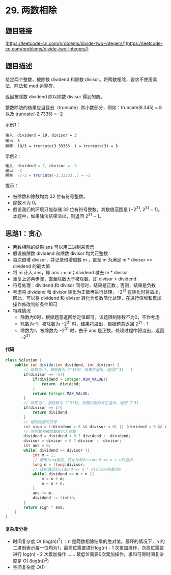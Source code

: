 # 29. 两数相除

## 题目链接
[https://leetcode-cn.com/problems/divide-two-integers/](https://leetcode-cn.com/problems/divide-two-integers/)

## 题目描述
给定两个整数，被除数 dividend 和除数 divisor。将两数相除，要求不使用乘法、除法和 mod 运算符。

返回被除数 dividend 除以除数 divisor 得到的商。

整数除法的结果应当截去（truncate）其小数部分，例如：truncate(8.345) = 8 以及 truncate(-2.7335) = -2

示例1：
```
输入: dividend = 10, divisor = 3
输出: 3
解释: 10/3 = truncate(3.33333..) = truncate(3) = 3
```

示例2：
```java
输入: dividend = 7, divisor = -3
输出: -2
解释: 7/-3 = truncate(-2.33333..) = -2
```

提示：

 - 被除数和除数均为 32 位有符号整数。
 - 除数不为 0。
 - 假设我们的环境只能存储 32 位有符号整数，其数值范围是 [−2<sup>31</sup>, 2<sup>31</sup> − 1]。本题中，如果除法结果溢出，则返回 2<sup>31</sup> − 1。

## 思路1：贪心
 - 两数相除的结果 ans 可以用二进制来表示
 - 假设被除数 dividend 和除数 divisor 均为正整数
 - 每次倍增 divisor，并记录倍增倍数 m ，直至 m 为满足 m * divisor <= dividend 的最大值
 - 将 m 计入 ans，即 ans += m；dividend 减去 m * divisor
 - 重复上述两步骤，直至除数大于被除数，即 divisor > dividend
 - 符号处理：dividend 和 divisor 同号时，结果是正数；否则，结果是负数
 - 考虑将 dividend 和 divisor 转化为正数再进行处理，−2<sup>31</sup> 在转化时将溢出，因此，可以将 dividend 和 divisor 转化为负数简化处理，在进行倍增和累加操作修改判断条件即可
 - 特殊情况
   - 除数为0时，根据题意返回给定值即可。该题限制除数不为0，不作考虑
   - 除数为-1，被除数为 −2<sup>31</sup> 时，结果将溢出，根据题意返回 2<sup>31</sup> - 1
   - 除数为1，被除数为 −2<sup>31</sup> 时，由于 ans 是正数，处理过程中将溢出，返回−2<sup>31</sup>

#### 代码
```java
class Solution {
    public int divide(int dividend, int divisor) {
        // 除数为-1，被除数为-2^31时，结果将溢出，返回2^31 - 1
        if(divisor == -1){
            if(dividend > Integer.MIN_VALUE){
                return -dividend;
            }
            return Integer.MAX_VALUE;
        }
        // 除数为1，被除数为-2^31时，处理过程将发生溢出，返回-2^31
        if(divisor == 1){
            return dividend;
        }
        // 相除结果的符号
        int sign = ((dividend > 0 && divisor < 0) || (dividend < 0 && divisor > 0)) ? -1 : 1;
        // 将除数和被除数转化为负数
        dividend = dividend < 0 ? dividend : -dividend;
        divisor = divisor < 0 ? divisor : -divisor;
        int ans = 0;
        while( dividend <= divisor ){
            int m = 1;
            // 使用long类型，防止比较dividend <= n + n时溢出
            long n = (long)divisor;
            // 找到满足dividend <= m * divisor的最大m
            while( dividend <= n + n ){
                m = m + m;
                n = n + n;
            }
            ans += m;
            dividend -= (int)n;
        }
        return sign * ans;
    }
}
```

#### 复杂度分析
 - 时间复杂度 O( (log(n))<sup>2</sup>) ：n 是两数相除结果的绝对值。最坏的情况下，n 的二进制表示每一位均为1，最高位需要进行log(n) - 1 次累加操作，次高位需要进行 log(n) - 2 次累加操作 …… 最低位需要0次累加操作。求和可得时间复杂度是 O( (log(n))<sup>2</sup>)
 - 空间复杂度 O(1)
